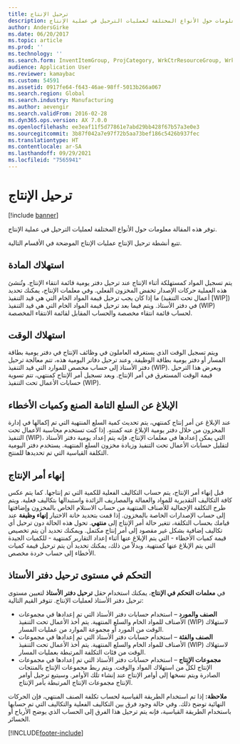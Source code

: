 ```yaml
---
title: ترحيل الإنتاج
description: توفر هذه المقالة معلومات حول الأنواع المختلفة لعمليات الترحيل في عملية الإنتاج.
author: AndersGirke
ms.date: 06/20/2017
ms.topic: article
ms.prod: ''
ms.technology: ''
ms.search.form: InventItemGroup, ProjCategory, WrkCtrResourceGroup, WrkCtrTable
audience: Application User
ms.reviewer: kamaybac
ms.custom: 54591
ms.assetid: 0917fe64-f643-46ae-98ff-5013b266a067
ms.search.region: Global
ms.search.industry: Manufacturing
ms.author: aevengir
ms.search.validFrom: 2016-02-28
ms.dyn365.ops.version: AX 7.0.0
ms.openlocfilehash: ee3eaf11f5d77861e7abd29bb428f67b57a3e0e3
ms.sourcegitcommit: 3b87f042a7e97f72b5aa73bef186c5426b937fec
ms.translationtype: HT
ms.contentlocale: ar-SA
ms.lasthandoff: 09/29/2021
ms.locfileid: "7565941"
---
```

# <a name="production-posting"></a>ترحيل الإنتاج

[!include [banner](../includes/banner.md)]

توفر هذه المقالة معلومات حول الأنواع المختلفة لعمليات الترحيل في عملية الإنتاج.

تتبع أنشطة ترحيل الإنتاج عمليات الإنتاج الموضحة في الأقسام التالية.

## <a name="material-consumption"></a>استهلاك المادة
يتم تسجيل المواد كمستهلكة أثناء الإنتاج عند ترحيل دفتر يومية قائمة انتقاء الإنتاج. وتُنشئ هذه العملية حركات الإصدار تخفض المخزون الفعلي. وفي معلمات الإنتاج، يمكنك تحديد ما إذا كان يجب ترحيل قيمة المواد الخام التي هي قيد التنفيذ (أعمال تحت التنفيذ \[WIP\]) في دفتر الأستاذ. ويتم فيما بعد ترحيل قيمة المواد الخام التي هي قيد التنفيذ (WIP) لحساب قائمة انتقاء مخصصة والحساب المقابل لقائمة الانتقاء المخصصة.

## <a name="time-consumption"></a>استهلاك الوقت
ويتم تسجيل الوقت الذي يستغرقه العاملون في وظائف الإنتاج في دفتر يومية بطاقة المسار أو دفتر يومية بطاقة الوظيفة. وعند ترحيل دفاتر اليومية هذه، تتم معالجة ترحيل دفتر الأستاذ إلى حساب مخصص للموارد التي قيد التنفيذ (WIP). ويعرض هذا الترحيل قيمة الوقت المستغرق في أمر الإنتاج. وبعد تسجيل أمر الإنتاج كمنتهي، تتم تسوية حسابات الأعمال تحت التنفيذ (WIP).

## <a name="reporting-finished-goods-and-error-quantities"></a>الإبلاغ عن السلع التامة الصنع وكميات الأخطاء
عند الإبلاغ عن أمر إنتاج كمنتهي، يتم تحديث كمية السلع المنتهية التي تم إكمالها في إدارة المخزون من خلال دفتر يومية الإبلاغ عنه كمنتهٍ. إذا كنت تستخدم محاسبة الأعمال تحت التنفيذ (WIP)، التي يمكن إعدادها في معلمات الإنتاج، فإنه يتم إعداد يومية دفتر الأستاذ لتقليل حسابات الأعمال تحت التنفيذ وزيادة مخزون السلع المنتهية. يستخدم دفتر اليومية التكلفة القياسية التي تم تحديدها للمنتج.

## <a name="ending-the-production-order"></a>إنهاء أمر الإنتاج
قبل إنهاء أمر الإنتاج، يتم حساب التكاليف الفعلية للكمية التي تم إنتاجها. كما يتم عكس كافة التكاليف التقديرية للمواد والعمالة والمصاريف الزائدة واستبدالها بتكاليف فعلية. ويتم طرح التكلفة الإجمالية للأصناف المنتهية من حساب الاستلام الخاص بالمخزون وإضافتها إلى حساب الإصدارات الخاصة بالمخزون. إذا قمت بتحديد خانة الاختيار **إنهاء وظيفة** عند قيامك بحساب التكلفة، تتغير حالة أمر الإنتاج إلى **منتهي**. تحول هذه الحالة دون ترحيل أي تكاليف إضافية بشكل غير مقصود إلى أمر إنتاج مكتمل. ويمكنك تحديد أن يتم تخصيص قيمة كميات الأخطاء - التي يتم الإبلاغ عنها أثناء إعداد التقارير كمنتهية - للكميات الجيدة التي يتم الإبلاغ عنها كمنتهية.‬ وبدلاً من ذلك، يمكنك تحديد أن يتم ترحيل قيمة كميات الأخطاء إلى حساب خردة مخصص.

## <a name="controlling-the-level-of-ledger-posting"></a>التحكم في مستوى ترحيل دفتر الأستاذ
في **معلمات التحكم في الإنتاج**، يمكنك استخدام حقل **ترحيل دفتر الأستاذ** لتعيين مستوى ترحيل دفتر الأستاذ لعمليات الإنتاج. تتوفر القيم التالية:

-   **الصنف والمورد** – استخدام حسابات دفتر الأستاذ التي تم إعدادها في مجموعات الأصناف للمواد الخام والسلع المنتهية. يتم أخذ الأعمال تحت التنفيذ (WIP) لاستهلاك الوقت من المورد أو مجموعة الموارد من عمليات المسار.
-   **الصنف والفئة** – استخدام حسابات دفتر الأستاذ التي تم إعدادها في مجموعات الأصناف للمواد الخام والسلع المنتهية. يتم أخذ الأعمال تحت التنفيذ (WIP) لاستهلاك الوقت من فئات التكلفة المرتبطة بعمليات المسار.
-   **مجموعات الإنتاج** – استخدام حسابات دفتر الأستاذ التي تم إعدادها في مجموعات الإنتاج لكلٍّ من استهلاك المواد والوقت. ويتم ربط مجموعات الإنتاج بالمنتجات الصادرة ويتم نسخها إلى أوامر الإنتاج عند إنشاء تلك الأوامر. وسيتبع ترحيل أوامر الإنتاج مجموعات الإنتاج المرتبطة بأمر الإنتاج.

**ملاحظة:** إذا تم استخدام الطريقة القياسية لحساب تكلفة الصنف المنتهي، فإن الحركات النهائية توضح ذلك. وفي حالة وجود فرق بين التكاليف الفعلية والتكاليف التي تم حسابها باستخدام الطريقة القياسية، فإنه يتم ترحيل هذا الفرق إلى الحساب الذي يوضح الأرباح أو الخسائر.





[!INCLUDE[footer-include](../../includes/footer-banner.md)]